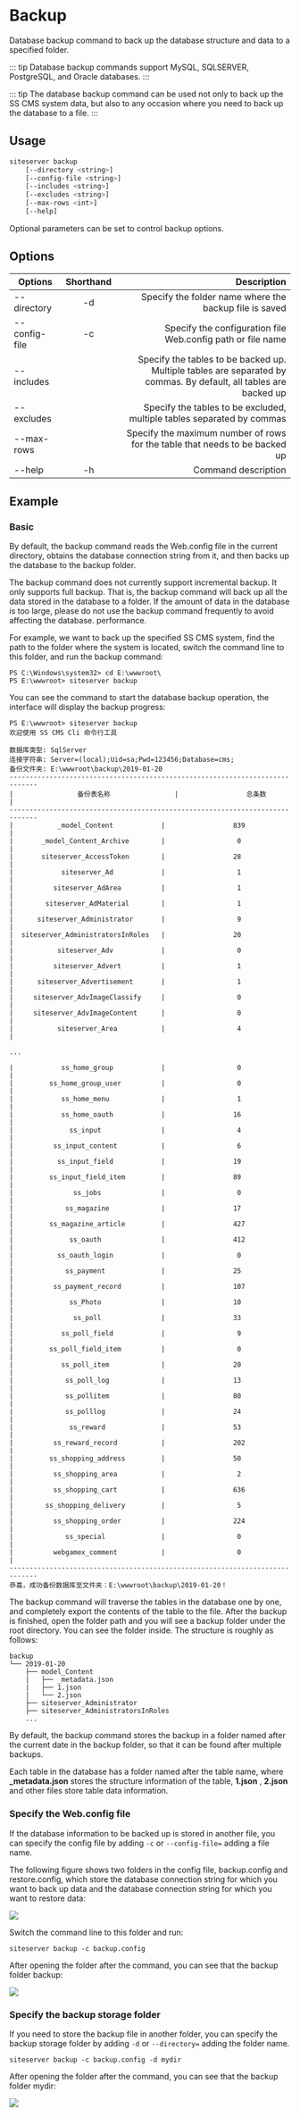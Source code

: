 # Backup

Database backup command to back up the database structure and data to a specified folder.

::: tip
Database backup commands support MySQL, SQLSERVER, PostgreSQL, and Oracle databases.
:::

::: tip
The database backup command can be used not only to back up the SS CMS system data, but also to any occasion where you need to back up the database to a file.
:::

## Usage

```sh
siteserver backup
    [--directory <string>]
    [--config-file <string>]
    [--includes <string>]
    [--excludes <string>]
    [--max-rows <int>]
    [--help]
```

Optional parameters can be set to control backup options.

## Options

| Options       | Shorthand |                                                                                                       Description |
| ------------- | :-------: | ----------------------------------------------------------------------------------------------------------------: |
| --directory   |    -d     |                                                            Specify the folder name where the backup file is saved |
| --config-file |    -c     |                                                       Specify the configuration file Web.config path or file name |
| --includes    |           | Specify the tables to be backed up. Multiple tables are separated by commas. By default, all tables are backed up |
| --excludes    |           |                                            Specify the tables to be excluded, multiple tables separated by commas |
| --max-rows    |           |                                       Specify the maximum number of rows for the table that needs to be backed up |
| --help        |    -h     |                                                                                               Command description |

## Example

### Basic

By default, the backup command reads the Web.config file in the current directory, obtains the database connection string from it, and then backs up the database to the backup folder.

The backup command does not currently support incremental backup. It only supports full backup. That is, the backup command will back up all the data stored in the database to a folder. If the amount of data in the database is too large, please do not use the backup command frequently to avoid affecting the database. performance.

For example, we want to back up the specified SS CMS system, find the path to the folder where the system is located, switch the command line to this folder, and run the backup command:

```
PS C:\Windows\system32> cd E:\wwwroot\
PS E:\wwwroot> siteserver backup
```

You can see the command to start the database backup operation, the interface will display the backup progress:

```
PS E:\wwwroot> siteserver backup
欢迎使用 SS CMS Cli 命令行工具

数据库类型: SqlServer
连接字符串: Server=(local);Uid=sa;Pwd=123456;Database=cms;
备份文件夹: E:\wwwroot\backup\2019-01-20
-----------------------------------------------------------------------------
|                备份表名称                |                 总条数                 |
-----------------------------------------------------------------------------
|           _model_Content            |                 839                 |
|       _model_Content_Archive        |                  0                  |
|       siteserver_AccessToken        |                 28                  |
|            siteserver_Ad            |                  1                  |
|          siteserver_AdArea          |                  1                  |
|        siteserver_AdMaterial        |                  1                  |
|      siteserver_Administrator       |                  9                  |
|  siteserver_AdministratorsInRoles   |                 20                  |
|           siteserver_Adv            |                  0                  |
|          siteserver_Advert          |                  1                  |
|      siteserver_Advertisement       |                  1                  |
|     siteserver_AdvImageClassify     |                  0                  |
|     siteserver_AdvImageContent      |                  0                  |
|           siteserver_Area           |                  4                  |

...

|            ss_home_group            |                  0                  |
|         ss_home_group_user          |                  0                  |
|            ss_home_menu             |                  1                  |
|            ss_home_oauth            |                 16                  |
|              ss_input               |                  4                  |
|          ss_input_content           |                  6                  |
|           ss_input_field            |                 19                  |
|         ss_input_field_item         |                 89                  |
|               ss_jobs               |                  0                  |
|             ss_magazine             |                 17                  |
|         ss_magazine_article         |                 427                 |
|              ss_oauth               |                 412                 |
|           ss_oauth_login            |                  0                  |
|             ss_payment              |                 25                  |
|          ss_payment_record          |                 107                 |
|              ss_Photo               |                 10                  |
|               ss_poll               |                 33                  |
|            ss_poll_field            |                  9                  |
|         ss_poll_field_item          |                  0                  |
|            ss_poll_item             |                 20                  |
|             ss_poll_log             |                 13                  |
|             ss_pollitem             |                 80                  |
|             ss_polllog              |                 24                  |
|              ss_reward              |                 53                  |
|          ss_reward_record           |                 202                 |
|         ss_shopping_address         |                 50                  |
|          ss_shopping_area           |                  2                  |
|          ss_shopping_cart           |                 636                 |
|        ss_shopping_delivery         |                  5                  |
|          ss_shopping_order          |                 224                 |
|             ss_special              |                  0                  |
|          webgamex_comment           |                  0                  |
-----------------------------------------------------------------------------
恭喜，成功备份数据库至文件夹：E:\wwwroot\backup\2019-01-20！
```

The backup command will traverse the tables in the database one by one, and completely export the contents of the table to the file. After the backup is finished, open the folder path and you will see a backup folder under the root directory. You can see the folder inside. The structure is roughly as follows:

```
backup
└── 2019-01-20
    ├── model_Content
    |   ├── _metadata.json
    |   ├── 1.json
    |   └── 2.json
    ├── siteserver_Administrator
    ├── siteserver_AdministratorsInRoles
    ...
```

By default, the backup command stores the backup in a folder named after the current date in the backup folder, so that it can be found after multiple backups.

Each table in the database has a folder named after the table name, where **\_metadata.json** stores the structure information of the table, **1.json** , **2.json** and other files store table data information.

### Specify the Web.config file

If the database information to be backed up is stored in another file, you can specify the config file by adding `-c` or `--config-file=` adding a file name.

The following figure shows two folders in the config file, backup.config and restore.config, which store the database connection string for which you want to back up data and the database connection string for which you want to restore data:

![](/assets/backup/01.png)

Switch the command line to this folder and run:

`siteserver backup -c backup.config`

After opening the folder after the command, you can see that the backup folder backup:

![](/assets/backup/03.png)

### Specify the backup storage folder

If you need to store the backup file in another folder, you can specify the backup storage folder by adding `-d` or `--directory=` adding the folder name.

`siteserver backup -c backup.config -d mydir`

After opening the folder after the command, you can see that the backup folder mydir:

![](/assets/backup/2.png)
